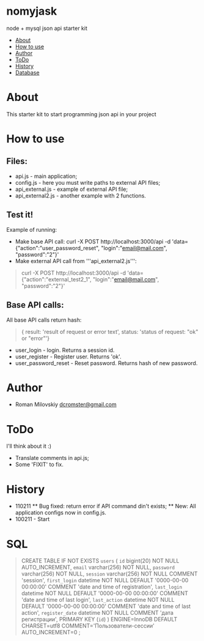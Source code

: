 nomyjask
========

node + mysql json api starter kit

* [About](#about)
* [How to use](#howtouse)
* [Author](#author)
* [ToDo](#todo)
* [History](#history)
* [Database](#sql)

# <a name="about"></a>About
This starter kit to start programming json api in your project

# <a name="howtouse"></a>How to use

## Files:
* api.js - main application;
* config.js - here you must write paths to external API files;
* api_external.js - example of external API file;
* api_external2.js - another example with 2 functions.

## Test it!
Example of running: 
* Make base API call:
curl -X POST http://localhost:3000/api -d 'data={"action":"user_password_reset", "login":"email@mail.com", "password":"2"}'
* Make external API call from '''api_external2.js''':
> curl -X POST http://localhost:3000/api -d 'data={"action":"external_test2_1", "login":"email@mail.com", "password":"2"}' 

## Base API calls:
All base API calls return hash: 
> { result: 'result of request or error text', status: 'status of request: "ok" or "error"'}

* user_login - login. Returns a session id.
* user_register - Register user. Returns 'ok'.
* user_password_reset - Reset password. Returns hash of new password.


# <a name="author"></a>Author
* Roman Milovskiy dcromster@gmail.com

# <a name="todo"></a>ToDo
I'll think about it :)

* Translate comments in api.js;
* Some 'FIXIT' to fix.

# <a name="history"></a>History

* 110211 
** Bug fixed: return error if API command din't exists;
** New: All application configs now in config.js.
* 100211 - Start

# <a name="sql"></a>SQL

> CREATE TABLE IF NOT EXISTS `users` (
  `id` bigint(20) NOT NULL AUTO_INCREMENT,
  `email` varchar(256) NOT NULL,
  `password` varchar(256) NOT NULL,
  `session` varchar(256) NOT NULL COMMENT 'session',
  `first_login` datetime NOT NULL DEFAULT '0000-00-00 00:00:00' COMMENT 'date and time of registration',
  `last_login` datetime NOT NULL DEFAULT '0000-00-00 00:00:00' COMMENT 'date and time of last login',
  `last_action` datetime NOT NULL DEFAULT '0000-00-00 00:00:00' COMMENT 'date and time of last action',
  `register_date` datetime NOT NULL COMMENT 'дата регистрации',
  PRIMARY KEY (`id`)
) ENGINE=InnoDB  DEFAULT CHARSET=utf8 COMMENT='Пользователи-сессии' AUTO_INCREMENT=0 ;
